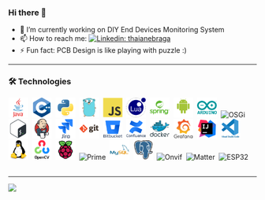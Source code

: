 ### Hi there 👋

- 🔭 I’m currently working on DIY End Devices Monitoring System
- 📫 How to reach me: [![Linkedin: thaianebraga](https://img.shields.io/badge/-StoychoLevkov-blue?style=flat-square&logo=Linkedin&logoColor=white&link=https://www.linkedin.com/in/stoycho-levkov/)](https://www.linkedin.com/in/stoycho-levkov//)
- ⚡ Fun fact: PCB Design is like playing with puzzle :)

---

### :hammer_and_wrench: Technologies

<div>
  <img src="https://github.com/devicons/devicon/blob/master/icons/java/java-original-wordmark.svg" title="Java" alt="Java" width="40" height="40"/>&nbsp;
  <img src="https://github.com/devicons/devicon/blob/master/icons/cplusplus/cplusplus-original.svg" title="C++" alt="C++" width="40" height="40"/>&nbsp;
  <img src="https://github.com/devicons/devicon/blob/master/icons/python/python-original.svg" title="Python" alt="Python" width="40" height="40"/>&nbsp;
  <img src="https://github.com/devicons/devicon/blob/master/icons/go/go-original.svg" title="Go" alt="Go" width="40" height="40"/>&nbsp;
  <img src="https://github.com/devicons/devicon/blob/master/icons/javascript/javascript-original.svg" title="JavaScript" alt="JavaScript" width="40" height="40"/>&nbsp;
  <img src="https://github.com/devicons/devicon/blob/master/icons/lua/lua-original-wordmark.svg" title="Lua" alt="Lua" width="40" height="40"/>&nbsp;
  <img src="https://github.com/devicons/devicon/blob/master/icons/spring/spring-original-wordmark.svg" title="Spring" alt="Spring" width="40" height="40"/>&nbsp;
  <img src="https://github.com/devicons/devicon/blob/master/icons/android/android-original-wordmark.svg" title="Android" alt="Android" width="40" height="40"/>&nbsp; 
  <img src="https://github.com/devicons/devicon/blob/master/icons/arduino/arduino-original-wordmark.svg" title="Arduino" alt="Arduino" width="40" height="40"/>&nbsp;
  <img src="https://avatars.githubusercontent.com/u/1123352?s=200&v=4" title="OSGi" alt="OSGi" width="40" height="40"/>&nbsp; 
  <img src="https://github.com/devicons/devicon/blob/master/icons/bash/bash-original.svg" title="Bash"  alt="Bash" width="40" height="40"/>&nbsp;
  <img src="https://github.com/devicons/devicon/blob/master/icons/jenkins/jenkins-original.svg" title="Jenkins" alt="Jenkins" width="40" height="40"/>&nbsp;
  <img src="https://github.com/devicons/devicon/blob/master/icons/jira/jira-original-wordmark.svg" title="Jira" alt="Jira" width="40" height="40"/>&nbsp;
  <img src="https://github.com/devicons/devicon/blob/master/icons/git/git-original-wordmark.svg" title="Git" **alt="Git" width="40" height="40"/>&nbsp;
  <img src="https://github.com/devicons/devicon/blob/master/icons/bitbucket/bitbucket-original-wordmark.svg" title="BitBucket" **alt="BitBucket" width="40" height="40"/>&nbsp;
  <img src="https://github.com/devicons/devicon/blob/master/icons/confluence/confluence-original-wordmark.svg" title="Confluence" **alt="Confluence" width="40" height="40"/>&nbsp;
  <img src="https://github.com/devicons/devicon/blob/master/icons/docker/docker-original-wordmark.svg" title="Docker" **alt="Docker" width="40" height="40"/>&nbsp;
   <img src="https://github.com/devicons/devicon/blob/master/icons/grafana/grafana-original-wordmark.svg" title="Grafana" **alt="Grafana" width="40" height="40"/>&nbsp;
  <img src="https://github.com/devicons/devicon/blob/master/icons/intellij/intellij-original.svg" title="Intellij" **alt="Intellij" width="40" height="40"/>&nbsp;
  <img src="https://github.com/devicons/devicon/blob/master/icons/vscode/vscode-original-wordmark.svg" title="vscode" **alt="vscode" width="40" height="40"/>&nbsp;
  <img src="https://github.com/devicons/devicon/blob/master/icons/linux/linux-original.svg" title="Linux" **alt="Linux" width="40" height="40"/>&nbsp
  <img src="https://github.com/devicons/devicon/blob/master/icons/opencv/opencv-original-wordmark.svg" title="opencv" **alt="opencv" width="40" height="40"/>&nbsp;
  <img src="https://github.com/devicons/devicon/blob/master/icons/raspberrypi/raspberrypi-original.svg" title="raspberrypi" **alt="raspberrypi" width="40" height="40"/>&nbsp;  
  <img src="https://avatars.githubusercontent.com/u/3494069?s=200&v=4" title="Prime" alt="Prime" width="40" height="40"/>&nbsp;
 <img src="https://github.com/devicons/devicon/blob/master/icons/mysql/mysql-original-wordmark.svg" title="MySQL"  alt="MySQL" width="40" height="40"/>&nbsp;
  <img src="https://github.com/devicons/devicon/blob/master/icons/postgresql/postgresql-original.svg" title="postgresql"  alt="postgresql" width="40" height="40"/>&nbsp; 
  <img src="https://www.onvif.org/wp-content/themes/onvif-public/images/logo.png" title="Onvif"  alt="Onvif" width="40" height="40"/>&nbsp;
  <img src="https://upload.wikimedia.org/wikipedia/commons/f/fd/Matter_logo.jpg" title="Matter"  alt="Matter" width="40" height="40"/>&nbsp;
  <img src="https://avatars.githubusercontent.com/u/9460735?s=280&v=4" title="ESP32"  alt="ESP32" width="40" height="40"/>&nbsp;
  
</div>
&nbsp;

---
![](https://komarev.com/ghpvc/?username=stlevkov&color=blue&style=plastic)
